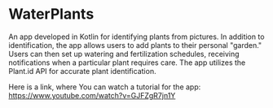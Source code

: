 # WaterPlants
An app developed in Kotlin for identifying plants from pictures. In addition to identification, the app allows users to add plants to their personal "garden." Users can then set up watering and fertilization schedules, receiving notifications when a particular plant requires care. The app utilizes the Plant.id API for accurate plant identification.

Here is a link, where You can watch a tutorial for the app:
https://www.youtube.com/watch?v=GJFZgR7jn1Y
